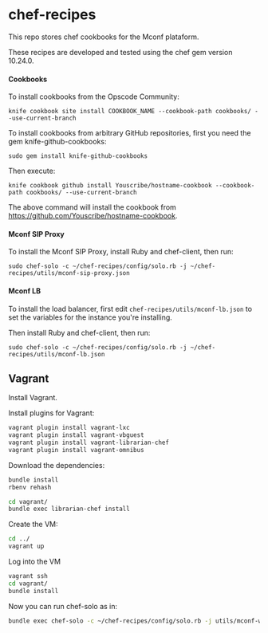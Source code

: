 chef-recipes
============

This repo stores chef cookbooks for the Mconf plataform.

These recipes are developed and tested using the chef gem version 10.24.0.


#### Cookbooks

To install cookbooks from the Opscode Community:

```
knife cookbook site install COOKBOOK_NAME --cookbook-path cookbooks/ --use-current-branch
```

To install cookbooks from arbitrary GitHub repositories, first you need the gem knife-github-cookbooks:

```
sudo gem install knife-github-cookbooks
```

Then execute:

```
knife cookbook github install Youscribe/hostname-cookbook --cookbook-path cookbooks/ --use-current-branch
```

The above command will install the cookbook from https://github.com/Youscribe/hostname-cookbook.

#### Mconf SIP Proxy

To install the Mconf SIP Proxy, install Ruby and chef-client, then run:

```
sudo chef-solo -c ~/chef-recipes/config/solo.rb -j ~/chef-recipes/utils/mconf-sip-proxy.json
```

#### Mconf LB

To install the load balancer, first edit `chef-recipes/utils/mconf-lb.json` to set the variables for
the instance you're installing.

Then install Ruby and chef-client, then run:

```
sudo chef-solo -c ~/chef-recipes/config/solo.rb -j ~/chef-recipes/utils/mconf-lb.json
```

## Vagrant

Install Vagrant.

Install plugins for Vagrant:

```bash
vagrant plugin install vagrant-lxc
vagrant plugin install vagrant-vbguest
vagrant plugin install vagrant-librarian-chef
vagrant plugin install vagrant-omnibus
```

Download the dependencies:

```bash
bundle install
rbenv rehash

cd vagrant/
bundle exec librarian-chef install
```

Create the VM:

```bash
cd ../
vagrant up
```

Log into the VM

```bash
vagrant ssh
cd vagrant/
bundle install
```

Now you can run chef-solo as in:

```bash
bundle exec chef-solo -c ~/chef-recipes/config/solo.rb -j utils/mconf-web.json
```
